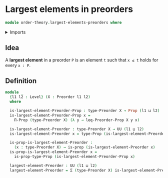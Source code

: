 # Largest elements in preorders

```agda
module order-theory.largest-elements-preorders where
```

<details><summary>Imports</summary>

```agda
open import foundation.dependent-pair-types
open import foundation.propositions
open import foundation.universe-levels

open import order-theory.preorders
```

</details>

## Idea

A **largest element** in a preorder `P` is an element `t` such that `x ≤ t`
holds for every `x : P`.

## Definition

```agda
module _
  {l1 l2 : Level} (X : Preorder l1 l2)
  where

  is-largest-element-Preorder-Prop : type-Preorder X → Prop (l1 ⊔ l2)
  is-largest-element-Preorder-Prop x =
    Π-Prop (type-Preorder X) (λ y → leq-Preorder-Prop X y x)

  is-largest-element-Preorder : type-Preorder X → UU (l1 ⊔ l2)
  is-largest-element-Preorder x = type-Prop (is-largest-element-Preorder-Prop x)

  is-prop-is-largest-element-Preorder :
    (x : type-Preorder X) → is-prop (is-largest-element-Preorder x)
  is-prop-is-largest-element-Preorder x =
    is-prop-type-Prop (is-largest-element-Preorder-Prop x)

  largest-element-Preorder : UU (l1 ⊔ l2)
  largest-element-Preorder = Σ (type-Preorder X) is-largest-element-Preorder
```
